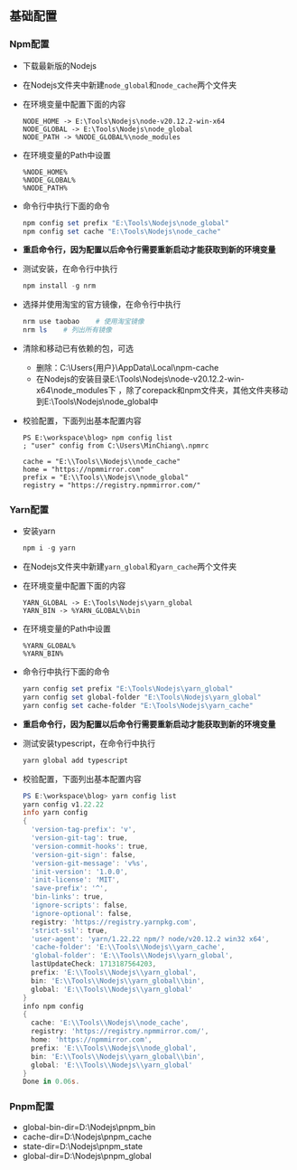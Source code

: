 ## 基础配置

### Npm配置

- 下载最新版的Nodejs

- 在Nodejs文件夹中新建`node_global`和`node_cache`两个文件夹

- 在环境变量中配置下面的内容

  ```
  NODE_HOME -> E:\Tools\Nodejs\node-v20.12.2-win-x64
  NODE_GLOBAL -> E:\Tools\Nodejs\node_global
  NODE_PATH -> %NODE_GLOBAL%\node_modules
  ```

- 在环境变量的Path中设置

  ```
  %NODE_HOME%
  %NODE_GLOBAL%
  %NODE_PATH%
  ```

- 命令行中执行下面的命令

  ```powershell
  npm config set prefix "E:\Tools\Nodejs\node_global"
  npm config set cache "E:\Tools\Nodejs\node_cache"
  ```

- **重启命令行，因为配置以后命令行需要重新启动才能获取到新的环境变量**

- 测试安装，在命令行中执行

  ```powershell
  npm install -g nrm
  ```

- 选择并使用淘宝的官方镜像，在命令行中执行

  ```powershell
  nrm use taobao	# 使用淘宝镜像
  nrm ls	# 列出所有镜像
  ```

- 清除和移动已有依赖的包，可选

  - 删除：C:\Users\{用户}\AppData\Local\npm-cache
  - 在Nodejs的安装目录E:\Tools\Nodejs\node-v20.12.2-win-x64\node_modules下 ，除了corepack和npm文件夹，其他文件夹移动到E:\Tools\Nodejs\node_global中

- 校验配置，下面列出基本配置内容

  ```
  PS E:\workspace\blog> npm config list
  ; "user" config from C:\Users\MinChiang\.npmrc
  
  cache = "E:\\Tools\\Nodejs\\node_cache"
  home = "https://npmmirror.com"
  prefix = "E:\\Tools\\Nodejs\\node_global"
  registry = "https://registry.npmmirror.com/"
  ```
  
  

### Yarn配置

- 安装yarn

  ```powershell
  npm i -g yarn
  ```

- 在Nodejs文件夹中新建`yarn_global`和`yarn_cache`两个文件夹

- 在环境变量中配置下面的内容

  ```
  YARN_GLOBAL -> E:\Tools\Nodejs\yarn_global
  YARN_BIN -> %YARN_GLOBAL%\bin
  ```

- 在环境变量的Path中设置

  ```
  %YARN_GLOBAL%
  %YARN_BIN%
  ```

- 命令行中执行下面的命令

  ```powershell
  yarn config set prefix "E:\Tools\Nodejs\yarn_global"
  yarn config set global-folder "E:\Tools\Nodejs\yarn_global"
  yarn config set cache-folder "E:\Tools\Nodejs\yarn_cache"
  ```

- **重启命令行，因为配置以后命令行需要重新启动才能获取到新的环境变量**

- 测试安装typescript，在命令行中执行

  ```powershell
  yarn global add typescript
  ```

- 校验配置，下面列出基本配置内容

  ```powershell
  PS E:\workspace\blog> yarn config list
  yarn config v1.22.22
  info yarn config
  {
    'version-tag-prefix': 'v',
    'version-git-tag': true,
    'version-commit-hooks': true,
    'version-git-sign': false,
    'version-git-message': 'v%s',
    'init-version': '1.0.0',
    'init-license': 'MIT',
    'save-prefix': '^',
    'bin-links': true,
    'ignore-scripts': false,
    'ignore-optional': false,
    registry: 'https://registry.yarnpkg.com',
    'strict-ssl': true,
    'user-agent': 'yarn/1.22.22 npm/? node/v20.12.2 win32 x64',
    'cache-folder': 'E:\\Tools\\Nodejs\\yarn_cache',
    'global-folder': 'E:\\Tools\\Nodejs\\yarn_global',
    lastUpdateCheck: 1713187564203,
    prefix: 'E:\\Tools\\Nodejs\\yarn_global',
    bin: 'E:\\Tools\\Nodejs\\yarn_global\\bin',
    global: 'E:\\Tools\\Nodejs\\yarn_global'
  }
  info npm config
  {
    cache: 'E:\\Tools\\Nodejs\\node_cache',
    registry: 'https://registry.npmmirror.com/',
    home: 'https://npmmirror.com',
    prefix: 'E:\\Tools\\Nodejs\\node_global',
    bin: 'E:\\Tools\\Nodejs\\yarn_global\\bin',
    global: 'E:\\Tools\\Nodejs\\yarn_global'
  }
  Done in 0.06s.
  ```

  

### Pnpm配置

- global-bin-dir=D:\Nodejs\pnpm_bin
- cache-dir=D:\Nodejs\pnpm_cache
- state-dir=D:\Nodejs\pnpm_state
- global-dir=D:\Nodejs\pnpm_global

